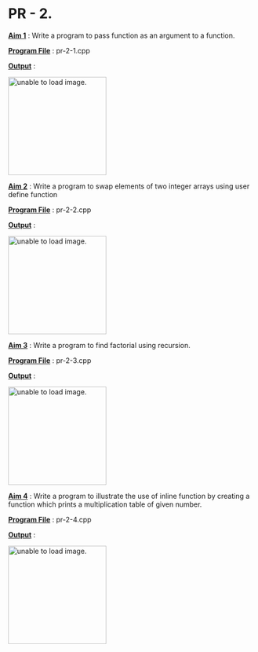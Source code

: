 # PR - 2.

<u>**Aim 1**</u> : Write a program to pass function as an argument to a function.

<u>**Program File**</u> : pr-2-1.cpp

<u>**Output**</u> :

<img src="https://github.com/jb-jaydeep/Cpp/blob/main/pr-3(The%20New%20Era)/Images/pr-3-1.png" height = "200px" alt = "unable to load image.">

<u>**Aim 2**</u> : Write a program to swap elements of two integer arrays using user define function

<u>**Program File**</u> : pr-2-2.cpp

<u>**Output**</u> :

<img src="https://github.com/jb-jaydeep/Cpp/blob/main/pr-3(The%20New%20Era)/Images/pr-3-2.png" height = "200px" alt = "unable to load image.">

<u>**Aim 3**</u> : Write a program to find factorial using recursion.

<u>**Program File**</u> : pr-2-3.cpp

<u>**Output**</u> :

<img src="https://github.com/jb-jaydeep/Cpp/blob/main/pr-3(The%20New%20Era)/Images/pr-3-3.png" height = "200px" alt = "unable to load image.">

<u>**Aim 4**</u> : Write a program to illustrate the use of inline function by creating a function which prints a multiplication table of given number.

<u>**Program File**</u> : pr-2-4.cpp

<u>**Output**</u> :

<img src="https://github.com/jb-jaydeep/Cpp/blob/main/pr-3(The%20New%20Era)/Images/pr-3-4.png" height = "200px" alt = "unable to load image.">
